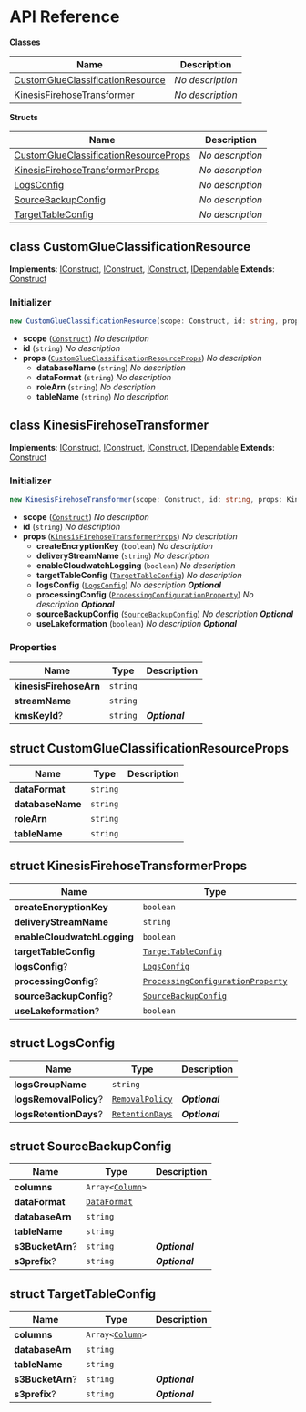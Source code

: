 # API Reference

**Classes**

Name|Description
----|-----------
[CustomGlueClassificationResource](#cdk-7layer-constructs-kinesis-firehose-transformer-customglueclassificationresource)|*No description*
[KinesisFirehoseTransformer](#cdk-7layer-constructs-kinesis-firehose-transformer-kinesisfirehosetransformer)|*No description*


**Structs**

Name|Description
----|-----------
[CustomGlueClassificationResourceProps](#cdk-7layer-constructs-kinesis-firehose-transformer-customglueclassificationresourceprops)|*No description*
[KinesisFirehoseTransformerProps](#cdk-7layer-constructs-kinesis-firehose-transformer-kinesisfirehosetransformerprops)|*No description*
[LogsConfig](#cdk-7layer-constructs-kinesis-firehose-transformer-logsconfig)|*No description*
[SourceBackupConfig](#cdk-7layer-constructs-kinesis-firehose-transformer-sourcebackupconfig)|*No description*
[TargetTableConfig](#cdk-7layer-constructs-kinesis-firehose-transformer-targettableconfig)|*No description*



## class CustomGlueClassificationResource  <a id="cdk-7layer-constructs-kinesis-firehose-transformer-customglueclassificationresource"></a>



__Implements__: [IConstruct](#constructs-iconstruct), [IConstruct](#aws-cdk-core-iconstruct), [IConstruct](#constructs-iconstruct), [IDependable](#aws-cdk-core-idependable)
__Extends__: [Construct](#aws-cdk-core-construct)

### Initializer




```ts
new CustomGlueClassificationResource(scope: Construct, id: string, props: CustomGlueClassificationResourceProps)
```

* **scope** (<code>[Construct](#aws-cdk-core-construct)</code>)  *No description*
* **id** (<code>string</code>)  *No description*
* **props** (<code>[CustomGlueClassificationResourceProps](#cdk-7layer-constructs-kinesis-firehose-transformer-customglueclassificationresourceprops)</code>)  *No description*
  * **databaseName** (<code>string</code>)  *No description* 
  * **dataFormat** (<code>string</code>)  *No description* 
  * **roleArn** (<code>string</code>)  *No description* 
  * **tableName** (<code>string</code>)  *No description* 




## class KinesisFirehoseTransformer  <a id="cdk-7layer-constructs-kinesis-firehose-transformer-kinesisfirehosetransformer"></a>



__Implements__: [IConstruct](#constructs-iconstruct), [IConstruct](#aws-cdk-core-iconstruct), [IConstruct](#constructs-iconstruct), [IDependable](#aws-cdk-core-idependable)
__Extends__: [Construct](#aws-cdk-core-construct)

### Initializer




```ts
new KinesisFirehoseTransformer(scope: Construct, id: string, props: KinesisFirehoseTransformerProps)
```

* **scope** (<code>[Construct](#aws-cdk-core-construct)</code>)  *No description*
* **id** (<code>string</code>)  *No description*
* **props** (<code>[KinesisFirehoseTransformerProps](#cdk-7layer-constructs-kinesis-firehose-transformer-kinesisfirehosetransformerprops)</code>)  *No description*
  * **createEncryptionKey** (<code>boolean</code>)  *No description* 
  * **deliveryStreamName** (<code>string</code>)  *No description* 
  * **enableCloudwatchLogging** (<code>boolean</code>)  *No description* 
  * **targetTableConfig** (<code>[TargetTableConfig](#cdk-7layer-constructs-kinesis-firehose-transformer-targettableconfig)</code>)  *No description* 
  * **logsConfig** (<code>[LogsConfig](#cdk-7layer-constructs-kinesis-firehose-transformer-logsconfig)</code>)  *No description* __*Optional*__
  * **processingConfig** (<code>[ProcessingConfigurationProperty](#aws-cdk-aws-kinesisfirehose-cfndeliverystream-processingconfigurationproperty)</code>)  *No description* __*Optional*__
  * **sourceBackupConfig** (<code>[SourceBackupConfig](#cdk-7layer-constructs-kinesis-firehose-transformer-sourcebackupconfig)</code>)  *No description* __*Optional*__
  * **useLakeformation** (<code>boolean</code>)  *No description* __*Optional*__



### Properties


Name | Type | Description 
-----|------|-------------
**kinesisFirehoseArn** | <code>string</code> | <span></span>
**streamName** | <code>string</code> | <span></span>
**kmsKeyId**? | <code>string</code> | __*Optional*__



## struct CustomGlueClassificationResourceProps  <a id="cdk-7layer-constructs-kinesis-firehose-transformer-customglueclassificationresourceprops"></a>






Name | Type | Description 
-----|------|-------------
**dataFormat** | <code>string</code> | <span></span>
**databaseName** | <code>string</code> | <span></span>
**roleArn** | <code>string</code> | <span></span>
**tableName** | <code>string</code> | <span></span>



## struct KinesisFirehoseTransformerProps  <a id="cdk-7layer-constructs-kinesis-firehose-transformer-kinesisfirehosetransformerprops"></a>






Name | Type | Description 
-----|------|-------------
**createEncryptionKey** | <code>boolean</code> | <span></span>
**deliveryStreamName** | <code>string</code> | <span></span>
**enableCloudwatchLogging** | <code>boolean</code> | <span></span>
**targetTableConfig** | <code>[TargetTableConfig](#cdk-7layer-constructs-kinesis-firehose-transformer-targettableconfig)</code> | <span></span>
**logsConfig**? | <code>[LogsConfig](#cdk-7layer-constructs-kinesis-firehose-transformer-logsconfig)</code> | __*Optional*__
**processingConfig**? | <code>[ProcessingConfigurationProperty](#aws-cdk-aws-kinesisfirehose-cfndeliverystream-processingconfigurationproperty)</code> | __*Optional*__
**sourceBackupConfig**? | <code>[SourceBackupConfig](#cdk-7layer-constructs-kinesis-firehose-transformer-sourcebackupconfig)</code> | __*Optional*__
**useLakeformation**? | <code>boolean</code> | __*Optional*__



## struct LogsConfig  <a id="cdk-7layer-constructs-kinesis-firehose-transformer-logsconfig"></a>






Name | Type | Description 
-----|------|-------------
**logsGroupName** | <code>string</code> | <span></span>
**logsRemovalPolicy**? | <code>[RemovalPolicy](#aws-cdk-core-removalpolicy)</code> | __*Optional*__
**logsRetentionDays**? | <code>[RetentionDays](#aws-cdk-aws-logs-retentiondays)</code> | __*Optional*__



## struct SourceBackupConfig  <a id="cdk-7layer-constructs-kinesis-firehose-transformer-sourcebackupconfig"></a>






Name | Type | Description 
-----|------|-------------
**columns** | <code>Array<[Column](#aws-cdk-aws-glue-column)></code> | <span></span>
**dataFormat** | <code>[DataFormat](#aws-cdk-aws-glue-dataformat)</code> | <span></span>
**databaseArn** | <code>string</code> | <span></span>
**tableName** | <code>string</code> | <span></span>
**s3BucketArn**? | <code>string</code> | __*Optional*__
**s3prefix**? | <code>string</code> | __*Optional*__



## struct TargetTableConfig  <a id="cdk-7layer-constructs-kinesis-firehose-transformer-targettableconfig"></a>






Name | Type | Description 
-----|------|-------------
**columns** | <code>Array<[Column](#aws-cdk-aws-glue-column)></code> | <span></span>
**databaseArn** | <code>string</code> | <span></span>
**tableName** | <code>string</code> | <span></span>
**s3BucketArn**? | <code>string</code> | __*Optional*__
**s3prefix**? | <code>string</code> | __*Optional*__



